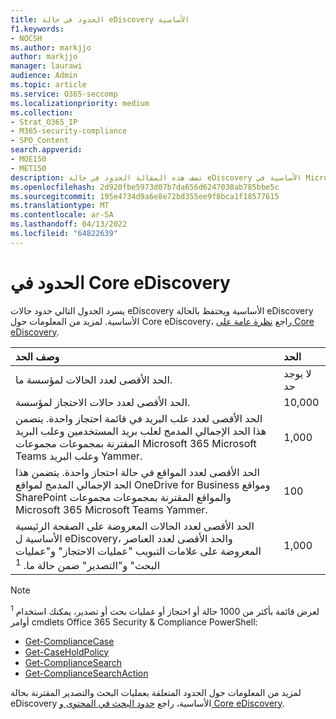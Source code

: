 ```yaml
---
title: الحدود في حالة eDiscovery الأساسية
f1.keywords:
- NOCSH
ms.author: markjjo
author: markjjo
manager: laurawi
audience: Admin
ms.topic: article
ms.service: O365-seccomp
ms.localizationpriority: medium
ms.collection:
- Strat_O365_IP
- M365-security-compliance
- SPO_Content
search.appverid:
- MOE150
- MET150
description: تصف هذه المقالة الحدود في حالة eDiscovery الأساسية في Microsoft 365.
ms.openlocfilehash: 2d920fbe5973d07b7da656d6247038ab785bbe5c
ms.sourcegitcommit: 195e4734d9a6e8e72bd355ee9f8bca1f18577615
ms.translationtype: MT
ms.contentlocale: ar-SA
ms.lasthandoff: 04/13/2022
ms.locfileid: "64822639"
---
```

# <a name="limits-in-core-ediscovery"></a>الحدود في Core eDiscovery

يسرد الجدول التالي حدود حالات eDiscovery الأساسية ويحتفظ بالحالة eDiscovery الأساسية. لمزيد من المعلومات حول Core eDiscovery، راجع [نظرة عامة على Core eDiscovery](./get-started-core-ediscovery.md).
    
  | وصف الحد | الحد |
  |:-----|:-----|
  |الحد الأقصى لعدد الحالات لمؤسسة ما.  <br/> |لا يوجد حد  <br/> |
  |الحد الأقصى لعدد حالات الاحتجاز لمؤسسة.  <br/> |10,000  <br/> |
  |الحد الأقصى لعدد علب البريد في قائمة احتجاز واحدة. يتضمن هذا الحد الإجمالي المدمج لعلب بريد المستخدمين وعلب البريد المقترنة بمجموعات مجموعات Microsoft 365 Microsoft Teams وعلب البريد Yammer.  <br/> |1,000  <br/> |
  |الحد الأقصى لعدد المواقع في حالة احتجاز واحدة. يتضمن هذا الحد الإجمالي المدمج لمواقع OneDrive for Business ومواقع SharePoint والمواقع المقترنة بمجموعات مجموعات Microsoft 365 Microsoft Teams Yammer.  <br/> |100  <br/> |
  |الحد الأقصى لعدد الحالات المعروضة على الصفحة الرئيسية الأساسية ل eDiscovery، والحد الأقصى لعدد العناصر المعروضة على علامات التبويب "عمليات الاحتجاز" و"عمليات البحث" و"التصدير" ضمن حالة ما. <sup>1</sup> |1,000|

   > [!NOTE]
   > <sup>1</sup> لعرض قائمة بأكثر من 1000 حالة أو احتجاز أو عمليات بحث أو تصدير، يمكنك استخدام أوامر cmdlets Office 365 Security & Compliance PowerShell:
   > 
   > - [Get-ComplianceCase](/powershell/module/exchange/get-compliancecase)
   > - [Get-CaseHoldPolicy](/powershell/module/exchange/get-caseholdpolicy)
   > - [Get-ComplianceSearch](/powershell/module/exchange/get-compliancesearch)
   > - [Get-ComplianceSearchAction](/powershell/module/exchange/get-compliancesearchaction)

لمزيد من المعلومات حول الحدود المتعلقة بعمليات البحث والتصدير المقترنة بحالة eDiscovery الأساسية، راجع [حدود البحث في المحتوى و Core eDiscovery](limits-for-content-search.md).